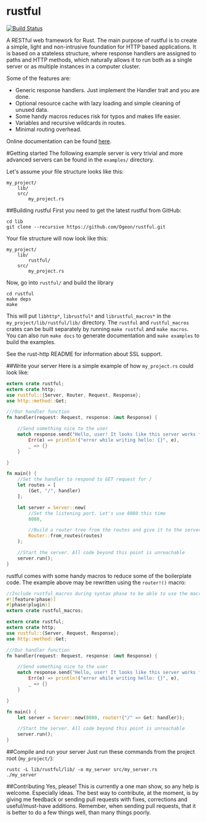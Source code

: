 rustful
=======

[![Build Status](https://travis-ci.org/Ogeon/rustful.png?branch=master)](https://travis-ci.org/Ogeon/rustful)

A RESTful web framework for Rust. The main purpose of rustful is to create a simple,
light and non-intrusive foundation for HTTP based applications. It is based on a stateless
structure, where response handlers are assigned to paths and HTTP methods, which naturally
allows it to run both as a single server or as multiple instances in a computer cluster.

Some of the features are:

* Generic response handlers. Just implement the Handler trait and you are done.
* Optional resource cache with lazy loading and simple cleaning of unused data.
* Some handy macros reduces risk for typos and makes life easier.
* Variables and recursive wildcards in routes.
* Minimal routing overhead.

Online documentation can be found [here](http://ogeon.github.io/rustful/doc/rustful/).

#Getting started
The following example server is very trivial and more advanced servers can be
found in the `examples/` directory.

Let's assume your file structure looks like this:

```
my_project/
    lib/
    src/
        my_project.rs
```

##Building rustful
First you need to get the latest rustful from GitHub:
```shell
cd lib
git clone --recursive https://github.com/Ogeon/rustful.git
```

Your file structure will now look like this:

```
my_project/
    lib/
        rustful/
    src/
        my_project.rs
```

Now, go into `rustful/` and build the library

```shell
cd rustful
make deps
make
```

This will put `libhttp*`, `librustful*` and `librustful_macros*` in the `my_project/lib/rustful/lib/` directory.
The `rustful` and `rustful_macros` crates can be built separately by running `make rustful` and `make macros`.
You can also run `make docs` to generate documentation and `make examples` to build the examples.

See the rust-http README for information about SSL support.

##Write your server
Here is a simple example of how `my_project.rs` could look like:
```rust
extern crate rustful;
extern crate http;
use rustful::{Server, Router, Request, Response};
use http::method::Get;

///Our handler function
fn handler(request: Request, response: &mut Response) {

	//Send something nice to the user
	match response.send("Hello, user! It looks like this server works fine.") {
		Err(e) => println!("error while writing hello: {}", e),
		_ => {}
	}

}

fn main() {
	//Set the handler to respond to GET request for /
	let routes = [
		(Get, "/", handler)
	];

	let server = Server::new(
		//Set the listening port. Let's use 8080 this time
		8080,

		//Build a router tree from the routes and give it to the server
		Router::from_routes(routes)
	);

	//Start the server. All code beyond this point is unreachable
	server.run();
}
```

rustful comes with some handy macros to reduce some of the boilerplate code. The example above
may be rewritten using the `router!()` macro:

```rust
//Include rustful_macros during syntax phase to be able to use the macros
#![feature(phase)]
#[phase(plugin)]
extern crate rustful_macros;

extern crate rustful;
extern crate http;
use rustful::{Server, Request, Response};
use http::method::Get;

///Our handler function
fn handler(request: Request, response: &mut Response) {

	//Send something nice to the user
	match response.send("Hello, user! It looks like this server works fine.") {
		Err(e) => println!("error while writing hello: {}", e),
		_ => {}
	}

}

fn main() {
	let server = Server::new(8080, router!{"/" => Get: handler});

	//Start the server. All code beyond this point is unreachable
	server.run();
}
```

##Compile and run your server
Just run these commands from the project root (`my_project/`):
```shell
rustc -L lib/rustful/lib/ -o my_server src/my_server.rs
./my_server
```

##Contributing
Yes, please! This is currently a one man show, so any help is welcome. Especially ideas. The best way to
contribute, at the moment, is by giving me feedback or sending pull requests with fixes, corrections and useful/must-have
additions. Remember, when sending pull requests, that it is better to do a few things well, than many things
poorly.
